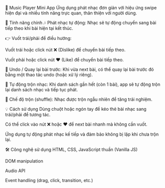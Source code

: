 🎵 Music Player Mini App
Ứng dụng phát nhạc đơn giản với hiệu ứng swipe hiện đại và nhiều tính năng trực quan, thân thiện với người dùng.

🧩 Tính năng chính
🎶 Phát nhạc tự động: Nhạc sẽ tự động chuyển sang bài tiếp theo khi bài hiện tại kết thúc.

👉 Vuốt trái/phải để điều hướng:

Vuốt trái hoặc click nút ❌ (Dislike) để chuyển bài tiếp theo.

Vuốt phải hoặc click nút ❤️ (Like) để chuyển bài tiếp theo.

🔄 Undo / Quay lại bài trước: Khi vừa next bài, có thể quay lại bài trước đó bằng một thao tác undo (hoặc xử lý riêng).

🔁 Tự động trộn nhạc: Khi danh sách gần hết (còn 1 bài), app sẽ tự động trộn lại danh sách nhạc và tiếp tục phát.

🔀 Chế độ trộn (shuffle): Nhạc được trộn ngẫu nhiên để tăng trải nghiệm.

💡 Cách sử dụng
Dùng chuột hoặc ngón tay để kéo thẻ bài nhạc sang trái/phải để tương tác.

Có thể click vào nút ❌ hoặc ❤️ để next bài nhanh mà không cần vuốt.

Ứng dụng tự động phát nhạc kế tiếp và đảm bảo không bị lặp khi chưa trộn lại.

🛠 Công nghệ sử dụng
HTML, CSS, JavaScript thuần (Vanilla JS)

DOM manipulation

Audio API

Event handling (drag, click, transition, etc.)
